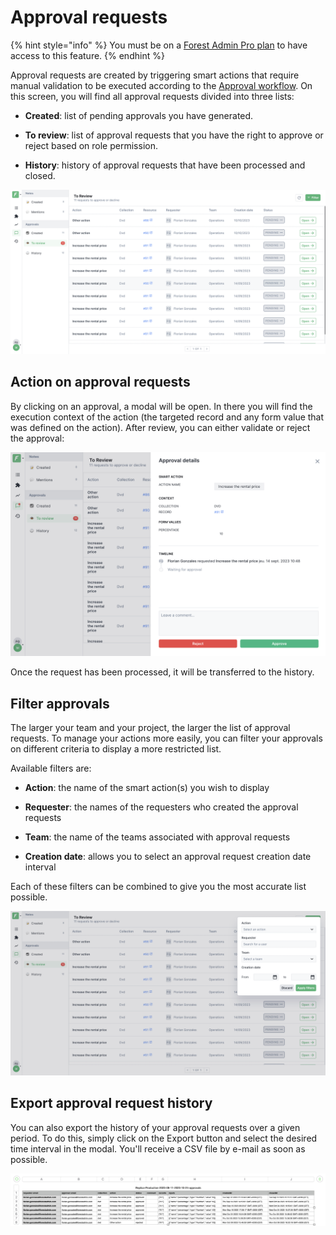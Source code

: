 # Approval requests

{% hint style="info" %}
You must be on a [Forest Admin Pro plan](https://www.forestadmin.com/pricing) to have access to this feature.
{% endhint %}

Approval requests are created by triggering smart actions that require manual validation to be executed according to the [Approval workflow](../../project-settings/teams-and-users/manage-roles.md#approval-workflow-permissions). On this screen, you will find all approval requests divided into three lists: &#x20;

- __Created__: list of pending approvals you have generated.

- __To review__: list of approval requests that you have the right to approve or reject based on role permission.

- __History__: history of approval requests that have been processed and closed.

![](../../.gitbook/assets/approvals-global-screen.png)

## Action on approval requests

By clicking on an approval, a modal will be open. In there you will find the execution context of the action (the targeted record and any form value that was defined on the action). After review, you can either validate or reject the approval:

![](../../.gitbook/assets/approvals-actions.png)

Once the request has been processed, it will be transferred to the history.

## Filter approvals

The larger your team and your project, the larger the list of approval requests. To manage your actions more easily, you can filter your approvals on different criteria to display a more restricted list.

Available filters are: 
- __Action__: the name of the smart action(s) you wish to display

- __Requester__: the names of the requesters who created the approval requests

- __Team__: the name of the teams associated with approval requests

- __Creation date__: allows you to select an approval request creation date interval

Each of these filters can be combined to give you the most accurate list possible.


![](../../.gitbook/assets/approvals-filters.png)

## Export approval request history

You can also export the history of your approval requests over a given period. To do this, simply click on the Export button and select the desired time interval in the modal. You'll receive a CSV file by e-mail as soon as possible. 

![](../../.gitbook/assets/approvals-export.png)




